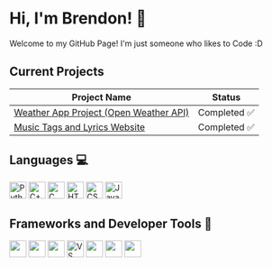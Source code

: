 # Hi, I'm Brendon! 👋

Welcome to my GitHub Page! I'm just someone who likes to Code :D

## Current Projects

| Project Name        | Status       |
|---------------------|--------------|
| [Weather App Project (Open Weather API)](https://github.com/tranbren/Weather-Website) | Completed ✅ |
| [Music Tags and Lyrics Website](https://github.com/tranbren/Music-Tags-Lyrics-Project) | Completed ✅ |

## Languages 💻
<div>
  <img src="https://img.shields.io/badge/-Python-3776AB?logo=python&logoColor=white" alt="Python" height="30" />
  <img src="https://img.shields.io/badge/-C++-00599C?logo=cplusplus&logoColor=white" alt="C++" height="30" />
  <img src="https://img.shields.io/badge/-C-A8B9CC?logo=c&logoColor=black" alt="C" height="30" />
  <img src="https://img.shields.io/badge/-HTML-E34F26?logo=html5&logoColor=white" alt="HTML" height="30" />
  <img src="https://img.shields.io/badge/-CSS-1572B6?logo=css3&logoColor=white" alt="CSS" height="30" />
  <img src="https://img.shields.io/badge/-JavaScript-F7DF1E?logo=javascript&logoColor=black" alt="JavaScript" height="30" />
</div>

## Frameworks and Developer Tools 🧠
<div>
  <img src="https://img.shields.io/badge/-React-61DAFB?logo=react&logoColor=black" height="30" />
  <img src="https://img.shields.io/badge/-Node.js-339933?logo=node.js&logoColor=white" height="30" />
  <img src="https://img.shields.io/badge/-Vite-646CFF?logo=vite&logoColor=white" height="30" />
  <img src="https://img.shields.io/badge/-VS%20Code-007ACC?logo=visual-studio-code&logoColor=white" height="30" alt="VS Code" />
  <img src="https://img.shields.io/badge/-GitHub-181717?logo=github&logoColor=white" height="30" />
  <img src="https://img.shields.io/badge/-Git-F05032?logo=git&logoColor=white" height="30" />
  <img src="https://img.shields.io/badge/-Figma-F24E1E?logo=figma&logoColor=white" height="30" />
</div>

